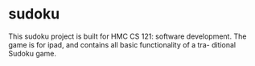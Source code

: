 sudoku
======

This sudoku project is built for HMC CS 121: software development. 
The game is for ipad, and contains all basic functionality of a tra-
ditional Sudoku game.
